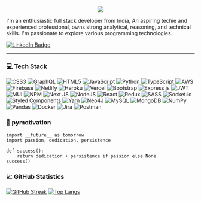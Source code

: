 <div align=center>
<a href="https://git.io/typing-svg"><img src="https://readme-typing-svg.demolab.com?font=Source+Code+Pro&amp;size=25&amp;duration=1000&amp;pause=1000&amp;color=02D400&amp;width=350&amp;lines=%3C+Hello%2C+World!%2F%3E;%3C+Namaste%2C+World!%2F%3E;%3C+Bonjour%2C+World!%2F%3E;%3C+Hola%2C+World!%2F%3E;%3C+Ciao%2C+World!%2F%3E;%3C+Kon&#39;nichiwa%2C+World!%2F%3E;%3C+N%C4%AD+h%C4%83o%2C+World!%2F%3E">
</a>
</div>
<p>
I'm an enthusiastic full stack developer from India, An aspiring techie and experienced professional, owns strong analytical, reasoning, and technical skills. I'm passionate to explore various programming technologies.
</p>

[![LinkedIn Badge](https://img.shields.io/badge/LinkedIn-Profile-informational?style=flat&logo=linkedin&logoColor=white&color=0D76A8)](https://www.linkedin.com/in/vachhani-nirav-aa9a6468/)

<hr>

### 💻 Tech Stack
<p><img src="https://img.shields.io/badge/css3-%231572B6.svg?style=flat&amp;logo=css3&amp;logoColor=white" alt="CSS3"> <img src="https://img.shields.io/badge/-GraphQL-E10098?style=flat&amp;logo=graphql&amp;logoColor=white" alt="GraphQL"> <img src="https://img.shields.io/badge/html5-%23E34F26.svg?style=flat&amp;logo=html5&amp;logoColor=white" alt="HTML5"> <img src="https://img.shields.io/badge/javascript-%23323330.svg?style=flat&amp;logo=javascript&amp;logoColor=%23F7DF1E" alt="JavaScript"> <img src="https://img.shields.io/badge/python-3670A0?style=flat&amp;logo=python&amp;logoColor=ffdd54" alt="Python"> <img src="https://img.shields.io/badge/typescript-%23007ACC.svg?style=flat&amp;logo=typescript&amp;logoColor=white" alt="TypeScript"> <img src="https://img.shields.io/badge/AWS-%23FF9900.svg?style=flat&amp;logo=amazon-aws&amp;logoColor=white" alt="AWS"> <img src="https://img.shields.io/badge/firebase-%23039BE5.svg?style=flat&amp;logo=firebase" alt="Firebase"> <img src="https://img.shields.io/badge/netlify-%23000000.svg?style=flat&amp;logo=netlify&amp;logoColor=#00C7B7" alt="Netlify"> <img src="https://img.shields.io/badge/heroku-%23430098.svg?style=flat&amp;logo=heroku&amp;logoColor=white" alt="Heroku"> <img src="https://img.shields.io/badge/vercel-%23000000.svg?style=flat&amp;logo=vercel&amp;logoColor=white" alt="Vercel"> <img src="https://img.shields.io/badge/bootstrap-%23563D7C.svg?style=flat&amp;logo=bootstrap&amp;logoColor=white" alt="Bootstrap"> <img src="https://img.shields.io/badge/express.js-%23404d59.svg?style=flat&amp;logo=express&amp;logoColor=%2361DAFB" alt="Express.js"> <img src="https://img.shields.io/badge/JWT-black?style=flat&amp;logo=JSON%20web%20tokens" alt="JWT"> <img src="https://img.shields.io/badge/MUI-%230081CB.svg?style=flat&amp;logo=material-ui&amp;logoColor=white" alt="MUI"> <img src="https://img.shields.io/badge/NPM-%23000000.svg?style=flat&amp;logo=npm&amp;logoColor=white" alt="NPM"> <img src="https://img.shields.io/badge/Next-black?style=flat&amp;logo=next.js&amp;logoColor=white" alt="Next JS"> <img src="https://img.shields.io/badge/node.js-6DA55F?style=flat&amp;logo=node.js&amp;logoColor=white" alt="NodeJS"> <img src="https://img.shields.io/badge/react-%2320232a.svg?style=flat&amp;logo=react&amp;logoColor=%2361DAFB" alt="React"> <img src="https://img.shields.io/badge/redux-%23593d88.svg?style=flat&amp;logo=redux&amp;logoColor=white" alt="Redux"> <img src="https://img.shields.io/badge/SASS-hotpink.svg?style=flat&amp;logo=SASS&amp;logoColor=white" alt="SASS"> <img src="https://img.shields.io/badge/Socket.io-black?style=flat&amp;logo=socket.io&amp;badgeColor=010101" alt="Socket.io"> <img src="https://img.shields.io/badge/styled--components-DB7093?style=flat&amp;logo=styled-components&amp;logoColor=white" alt="Styled Components"> <img src="https://img.shields.io/badge/yarn-%232C8EBB.svg?style=flat&amp;logo=yarn&amp;logoColor=white" alt="Yarn">     <img src="https://img.shields.io/badge/Neo4j-008CC1?style=flat&amp;logo=neo4j&amp;logoColor=white" alt="Neo4J"> <img src="https://img.shields.io/badge/mysql-%2300f.svg?style=flat&amp;logo=mysql&amp;logoColor=white" alt="MySQL"> <img src="https://img.shields.io/badge/MongoDB-%234ea94b.svg?style=flat&amp;logo=mongodb&amp;logoColor=white" alt="MongoDB"> <img src="https://img.shields.io/badge/numpy-%23013243.svg?style=flat&amp;logo=numpy&amp;logoColor=white" alt="NumPy"> <img src="https://img.shields.io/badge/pandas-%23150458.svg?style=flat&amp;logo=pandas&amp;logoColor=white" alt="Pandas"> <img src="https://img.shields.io/badge/docker-%230db7ed.svg?style=flat&amp;logo=docker&amp;logoColor=white" alt="Docker"> <img src="https://img.shields.io/badge/jira-%230A0FFF.svg?style=flat&amp;logo=jira&amp;logoColor=white" alt="Jira"> <img src="https://img.shields.io/badge/Postman-FF6C37?style=flat&amp;logo=postman&amp;logoColor=white" alt="Postman"></p>

### 🐍 pymotivation
```
import __future__ as tomorrow
import passion, dedication, persistence

def success():
    return dedication + persistence if passion else None
success()
```
### 📈 GitHub Statistics
<span>  
<a href="https://git.io/streak-stats"><img src="https://github-readme-streak-stats.herokuapp.com/?user=vachhaninirav&theme=github-dark" alt="GitHub Streak"></a>
<span/>
<span>
<a href="https://github.com/vachhaninirav"><img src="https://github-readme-stats-git-masterrstaa-rickstaa.vercel.app/api/top-langs/?username=vachhaninirav&amp;layout=compact&amp;theme=gotham" alt="Top Langs"></a>
<span/>
<p align=right><img src="https://komarev.com/ghpvc/?username=vachhaninirav-github-username&amp;label=views&color=brightgreen" alt=""></p>
